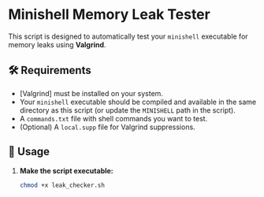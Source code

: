 # Minishell Memory Leak Tester

This script is designed to automatically test your `minishell` executable for memory leaks using **Valgrind**.

## 🛠 Requirements

- [Valgrind] must be installed on your system.
- Your `minishell` executable should be compiled and available in the same directory as this script (or update the `MINISHELL` path in the script).
- A `commands.txt` file with shell commands you want to test.
- (Optional) A `local.supp` file for Valgrind suppressions.

## 📄 Usage

1. **Make the script executable:**

   ```bash
   chmod +x leak_checker.sh

